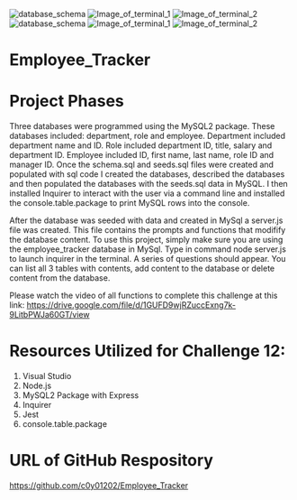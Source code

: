 ![database_schema](https://user-images.githubusercontent.com/97765679/166000635-b2497df5-ee15-4cdb-b082-110e30204fa3.png)
![Image_of_terminal_1](https://user-images.githubusercontent.com/97765679/166000638-94b2173c-7310-4fa6-887b-497d05be4f6f.png)
![Image_of_terminal_2](https://user-images.githubusercontent.com/97765679/166000639-6f143b93-af82-4d8b-a295-331c501f6ad8.png)
![database_schema](https://user-images.githubusercontent.com/97765679/166000660-81838746-3ab0-414c-9712-d16ece035687.png)
![Image_of_terminal_1](https://user-images.githubusercontent.com/97765679/166000684-0d0edb1d-39af-4563-9a3f-53d5c69dffd2.png)
![Image_of_terminal_2](https://user-images.githubusercontent.com/97765679/166000739-6da98288-eb62-4e02-93fd-686b929c7ea6.png)
# Employee_Tracker

# Project Phases

Three databases were programmed using the MySQL2 package. These databases included: department, role and employee. Department included department name and ID. Role included department ID, title, salary and department ID. Employee included ID, first name, last name, role ID and manager ID. Once the schema.sql and seeds.sql files were created and populated with sql code I created the databases, described the databases and then populated the databases with the seeds.sql data in MySQL. I then installed Inquirer to interact with the user via a command line and installed the console.table.package to print MySQL rows into the console.

After the database was seeded with data and created in MySql a server.js file was created. This file contains the prompts and functions that modifify the database content. To use this project, simply make sure you are using the employee_tracker database in MySql. Type in command node server.js to launch inquirer in the terminal. A series of questions should appear. You can list all 3 tables with contents, add content to the database or delete content from the database.

Please watch the video of all functions to complete this challenge at this link: https://drive.google.com/file/d/1GUFD9wjRZuccExng7k-9LitbPWJa60GT/view

# Resources Utilized for Challenge 12:

1. Visual Studio
2. Node.js
3. MySQL2 Package with Express
4. Inquirer
5. Jest
6. console.table.package

# URL of GitHub Respository

https://github.com/c0y01202/Employee_Tracker
